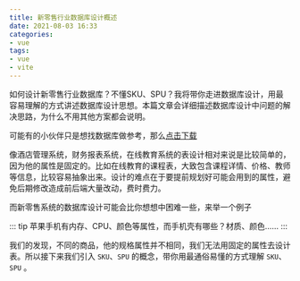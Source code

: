 ```yaml
---
title: 新零售行业数据库设计概述
date: 2021-08-03 16:33
categories:
- vue
tags:
- vue
- vite
---
```


如何设计新零售行业数据库？不懂SKU、SPU？我将带你走进数据库设计，用最容易理解的方式讲述数据库设计思想。本篇文章会详细描述数据库设计中问题的解决思路，为什么不用其他方案都会说明。
<!-- more -->

可能有的小伙伴只是想找数据库做参考，那么[点击下载](https://xk857.com/blog/2021/07/jxd_article.sql)


像酒店管理系统，财务报表系统，在线教育系统的表设计相对来说是比较简单的，因为他的属性是固定的。比如在线教育的课程表，大致包含课程详情、价格、教师等信息，比较容易抽象出来。设计的难点在于要提前规划好可能会用到的属性，避免后期修改造成前后端大量改动，费时费力。

而新零售系统的数据库设计可能会比你想想中困难一些，来举一个例子

::: tip
苹果手机有内存、CPU、颜色等属性，而手机壳有哪些？材质、颜色……
:::

我们的发现，不同的商品，他的规格属性并不相同，我们无法用固定的属性去设计表。所以接下来我们引入 `SKU`、`SPU` 的概念，带你用最通俗易懂的方式理解 `SKU`、`SPU` 。


